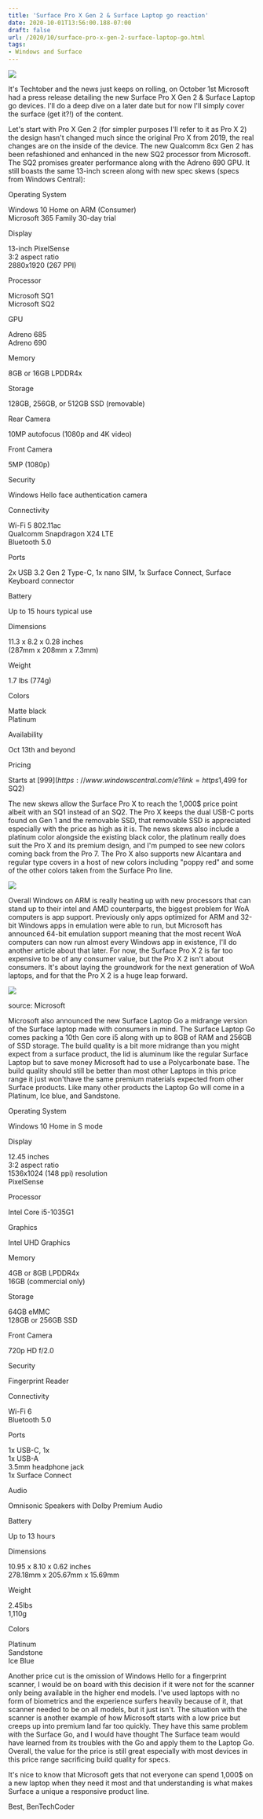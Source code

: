 ```yaml
---
title: 'Surface Pro X Gen 2 & Surface Laptop go reaction'
date: 2020-10-01T13:56:00.188-07:00
draft: false
url: /2020/10/surface-pro-x-gen-2-surface-laptop-go.html
tags: 
- Windows and Surface
---
```


[![](https://1.bp.blogspot.com/-VqDbzhTo26E/X3ZCW0z84QI/AAAAAAAAKFM/YWFTkHFeVCs4OMhvrwVlfLkWzcGUzOWYgCNcBGAsYHQ/s320/surface-laptop-g-pro-x-hero-render.webp)](https://1.bp.blogspot.com/-VqDbzhTo26E/X3ZCW0z84QI/AAAAAAAAKFM/YWFTkHFeVCs4OMhvrwVlfLkWzcGUzOWYgCNcBGAsYHQ/s1200/surface-laptop-g-pro-x-hero-render.webp)

  

It's Techtober and the news just keeps on rolling, on October 1st Microsoft had a press release detailing the new Surface Pro X Gen 2 & Surface Laptop go devices. I'll do a deep dive on a later date but for now I'll simply cover the surface (get it?!) of the content. 

  

  

Let's start with Pro X Gen 2 (for simpler purposes I'll refer to it as Pro X 2) the design hasn't changed much since the original Pro X from 2019, the real changes are on the inside of the device. The new Qualcomm 8cx Gen 2 has been refashioned and enhanced in the new SQ2 processor from Microsoft. The SQ2 promises greater performance along with the Adreno 690 GPU. It still boasts the same 13-inch screen along with new spec skews (specs from Windows Central): 

  

Operating System

Windows 10 Home on ARM (Consumer)  
Microsoft 365 Family 30-day trial

Display

13-inch PixelSense  
3:2 aspect ratio  
2880x1920 (267 PPI)

Processor

Microsoft SQ1  
Microsoft SQ2

GPU

Adreno 685  
Adreno 690

Memory

8GB or 16GB LPDDR4x

Storage

128GB, 256GB, or 512GB SSD (removable)

Rear Camera

10MP autofocus (1080p and 4K video)

Front Camera

5MP (1080p)

Security

Windows Hello face authentication camera

Connectivity

Wi-Fi 5 802.11ac  
Qualcomm Snapdragon X24 LTE  
Bluetooth 5.0

Ports

2x USB 3.2 Gen 2 Type-C, 1x nano SIM, 1x Surface Connect, Surface Keyboard connector

Battery

Up to 15 hours typical use

Dimensions

11.3 x 8.2 x 0.28 inches  
(287mm x 208mm x 7.3mm)

Weight

1.7 lbs (774g)

Colors

Matte black  
Platinum

Availability

Oct 13th and beyond

Pricing

Starts at [$999](https://www.windowscentral.com/e?link=https%3A%2F%2Fclick.linksynergy.com%2Fdeeplink%3Fid%3DkXQk6%252AivFEQ%26mid%3D24542%26u1%3DUUwpUdUnU80772YYwYwo5uw4zdpo5zwgzloorzgc3bomnxw2%26murl%3Dhttps%253A%252F%252Fwww.microsoft.com%252Fen-us%252Fp%252Fsurface-pro-x%252F8qg3bmrhnwhk&token=RdPVeLhf) ($1,499 for SQ2)

  
  

The new skews allow the Surface Pro X to reach the 1,000$ price point albeit with an SQ1 instead of an SQ2. The Pro X keeps the dual USB-C ports found on Gen 1 and the removable SSD, that removable SSD is appreciated especially with the price as high as it is. The news skews also include a platinum color alongside the existing black color, the platinum really does suit the Pro X and its premium design, and I'm pumped to see new colors coming back from the Pro 7. The Pro X also supports new Alcantara and regular type covers in a host of new colors including "poppy red" and some of the other colors taken from the Surface Pro line.  

  

  

[![](https://lh3.googleusercontent.com/-_1wAjsE4TIo/X3eSjUmVkxI/AAAAAAAAKIk/fHpLyWkokyQtIyv5wPZjYadgMo_161H7ACNcBGAsYHQ/w603-h453/image.png)](https://lh3.googleusercontent.com/-_1wAjsE4TIo/X3eSjUmVkxI/AAAAAAAAKIk/fHpLyWkokyQtIyv5wPZjYadgMo_161H7ACNcBGAsYHQ/image.png)

  
  

Overall Windows on ARM is really heating up with new processors that can stand up to their intel and AMD counterparts, the biggest problem for WoA computers is app support. Previously only apps optimized for ARM and 32-bit Windows apps in emulation were able to run, but Microsoft has announced 64-bit emulation support meaning that the most recent WoA computers can now run almost every Windows app in existence, I'll do another article about that later. For now, the Surface Pro X 2 is far too expensive to be of any consumer value, but the Pro X 2 isn't about consumers. It's about laying the groundwork for the next generation of WoA laptops, and for that the Pro X 2 is a huge leap forward. 

  

[![](https://lh3.googleusercontent.com/-3xDESBGUZL0/X3eVrUL7QpI/AAAAAAAAKI0/PbsdzfiOOWU_Mwo0Mw3mc9SH8GoJJfzBACNcBGAsYHQ/w451-h338/image.png)](https://lh3.googleusercontent.com/-3xDESBGUZL0/X3eVrUL7QpI/AAAAAAAAKI0/PbsdzfiOOWU_Mwo0Mw3mc9SH8GoJJfzBACNcBGAsYHQ/image.png)

source: Microsoft

  

  

Microsoft also announced the new Surface Laptop Go a midrange version of the Surface laptop made with consumers in mind. The Surface Laptop Go comes packing a 10th Gen core i5 along with up to 8GB of RAM and 256GB of SSD storage. The build quality is a bit more midrange than you might expect from a surface product, the lid is aluminum like the regular Surface Laptop but to save money Microsoft had to use a Polycarbonate base. The build quality should still be better than most other Laptops in this price range it just won'thave the same premium materials expected from other Surface products. Like many other products the Laptop Go will come in a Platinum, Ice blue, and Sandstone.

  

  

Operating System

Windows 10 Home in S mode

Display

12.45 inches  
3:2 aspect ratio  
1536x1024 (148 ppi) resolution  
PixelSense

Processor

Intel Core i5-1035G1

Graphics

Intel UHD Graphics

Memory

4GB or 8GB LPDDR4x  
16GB (commercial only)

Storage

64GB eMMC  
128GB or 256GB SSD

Front Camera

720p HD f/2.0

Security

Fingerprint Reader

Connectivity

Wi-Fi 6  
Bluetooth 5.0

Ports

1x USB-C, 1x  
1x USB-A  
3.5mm headphone jack  
1x Surface Connect

Audio

Omnisonic Speakers with Dolby Premium Audio

Battery

Up to 13 hours

Dimensions

10.95 x 8.10 x 0.62 inches  
278.18mm x 205.67mm x 15.69mm

Weight

2.45lbs  
1,110g

Colors

Platinum  
Sandstone  
Ice Blue

Another price cut is the omission of Windows Hello for a fingerprint scanner, I would be on board with this decision if it were not for the scanner only being available in the higher end models. I've used laptops with no form of biometrics and the experience surfers heavily because of it, that scanner needed to be on all models, but it just isn't. The situation with the scanner is another example of how Microsoft starts with a low price but creeps up into premium land far too quickly. They have this same problem with the Surface Go, and I would have thought The Surface team would have learned from its troubles with the Go and apply them to the Laptop Go. Overall, the value for the price is still great especially with most devices in this price range sacrificing build quality for specs.  

  

  

It's nice to know that Microsoft gets that not everyone can spend 1,000$ on a new laptop when they need it most and that understanding is what makes Surface a unique a responsive product line. 

  

  

  

  

Best, BenTechCoder